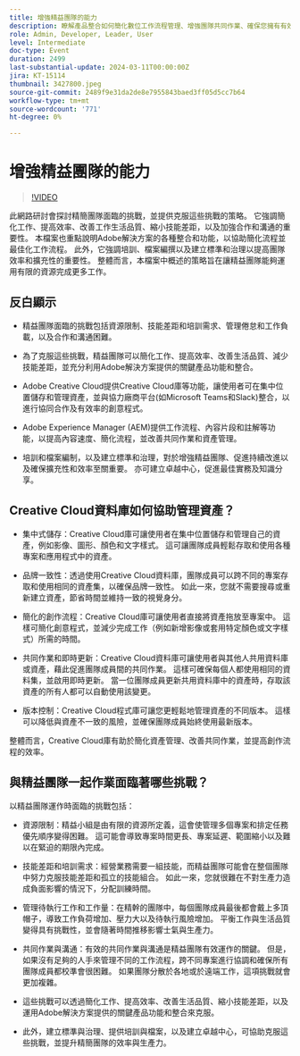 ```yaml
---
title: 增強精益團隊的能力
description: 瞭解產品整合如何簡化數位工作流程管理、增強團隊共同作業、確保您擁有有效的團隊，並擴展您的業務流程。
role: Admin, Developer, Leader, User
level: Intermediate
doc-type: Event
duration: 2499
last-substantial-update: 2024-03-11T00:00:00Z
jira: KT-15114
thumbnail: 3427800.jpeg
source-git-commit: 2489f9e31da2de8e7955843baed3ff05d5cc7b64
workflow-type: tm+mt
source-wordcount: '771'
ht-degree: 0%

---
```



# 增強精益團隊的能力

>[!VIDEO](https://video.tv.adobe.com/v/3427800/?learn=on)

此網路研討會探討精簡團隊面臨的挑戰，並提供克服這些挑戰的策略。 它強調簡化工作、提高效率、改善工作生活品質、縮小技能差距，以及加強合作和溝通的重要性。 本檔案也重點說明Adobe解決方案的各種整合和功能，以協助簡化流程並最佳化工作流程。 此外，它強調培訓、檔案編撰以及建立標準和治理以提高團隊效率和擴充性的重要性。 整體而言，本檔案中概述的策略旨在讓精益團隊能夠運用有限的資源完成更多工作。

## 反白顯示

* 精益團隊面臨的挑戰包括資源限制、技能差距和培訓需求、管理倦怠和工作負載，以及合作和溝通困難。

* 為了克服這些挑戰，精益團隊可以簡化工作、提高效率、改善生活品質、減少技能差距，並充分利用Adobe解決方案提供的關鍵產品功能和整合。

* Adobe Creative Cloud提供Creative Cloud庫等功能，讓使用者可在集中位置儲存和管理資產，並與協力廠商平台(如Microsoft Teams和Slack)整合，以進行協同合作及有效率的創意程式。

* Adobe Experience Manager (AEM)提供工作流程、內容片段和註解等功能，以提高內容速度、簡化流程，並改善共同作業和資產管理。

* 培訓和檔案編制，以及建立標準和治理，對於增強精益團隊、促進持續改進以及確保擴充性和效率至關重要。 亦可建立卓越中心，促進最佳實務及知識分享。

## Creative Cloud資料庫如何協助管理資產？

* 集中式儲存：Creative Cloud庫可讓使用者在集中位置儲存和管理自己的資產，例如影像、圖形、顏色和文字樣式。 這可讓團隊成員輕鬆存取和使用各種專案和應用程式中的資產。

* 品牌一致性：透過使用Creative Cloud資料庫，團隊成員可以跨不同的專案存取和使用相同的資產集，以確保品牌一致性。 如此一來，您就不需要搜尋或重新建立資產，節省時間並維持一致的視覺身分。

* 簡化的創作流程：Creative Cloud庫可讓使用者直接將資產拖放至專案中。 這樣可簡化創意程式，並減少完成工作（例如新增影像或套用特定顏色或文字樣式）所需的時間。

* 共同作業和即時更新：Creative Cloud資料庫可讓使用者與其他人共用資料庫或資產，藉此促進團隊成員間的共同作業。 這樣可確保每個人都使用相同的資料集，並啟用即時更新。 當一位團隊成員更新共用資料庫中的資產時，存取該資產的所有人都可以自動使用該變更。

* 版本控制：Creative Cloud程式庫可讓您更輕鬆地管理資產的不同版本。 這樣可以降低與資產不一致的風險，並確保團隊成員始終使用最新版本。

整體而言，Creative Cloud庫有助於簡化資產管理、改善共同作業，並提高創作流程的效率。

## 與精益團隊一起作業面臨著哪些挑戰？

以精益團隊運作時面臨的挑戰包括：

* 資源限制：精益小組是由有限的資源所定義，這會使管理多個專案和排定任務優先順序變得困難。 這可能會導致專案時間更長、專案延遲、範圍縮小以及難以在緊迫的期限內完成。

* 技能差距和培訓需求：經營業務需要一組技能，而精益團隊可能會在整個團隊中努力克服技能差距和孤立的技能組合。 如此一來，您就很難在不對生產力造成負面影響的情況下，分配訓練時間。

* 管理待執行工作和工作量：在精幹的團隊中，每個團隊成員最後都會戴上多頂帽子，導致工作負荷增加、壓力大以及待執行風險增加。 平衡工作與生活品質變得具有挑戰性，並會隨著時間推移影響士氣與生產力。

* 共同作業與溝通：有效的共同作業與溝通是精益團隊有效運作的關鍵。 但是，如果沒有足夠的人手來管理不同的工作流程，跨不同專案進行協調和確保所有團隊成員都校準會很困難。 如果團隊分散於各地或於遠端工作，這項挑戰就會更加複雜。

* 這些挑戰可以透過簡化工作、提高效率、改善生活品質、縮小技能差距，以及運用Adobe解決方案提供的關鍵產品功能和整合來克服。

* 此外，建立標準與治理、提供培訓與檔案，以及建立卓越中心，可協助克服這些挑戰，並提升精簡團隊的效率與生產力。
